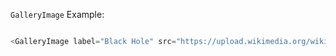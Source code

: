 `GalleryImage` Example:

```js

<GalleryImage label="Black Hole" src="https://upload.wikimedia.org/wikipedia/commons/thumb/c/cf/Black_hole_-_Messier_87.jpg/2560px-Black_hole_-_Messier_87.jpg" />
```
